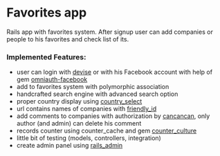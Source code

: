 # Favorites app

Rails app with favorites system. After signup user can add companies or people to his favorites and check list of its. 

### Implemented Features:
* user can login with [devise](https://github.com/plataformatec/devise) or with his Facebook account with help of gem [omniauth-facebook](https://github.com/mkdynamic/omniauth-facebook)
* add to favorites system with polymorphic association
* handcrafted search engine with advanced search option
* proper country display using [country_select](https://github.com/stefanpenner/country_select)
* url contains names of companies with [friendly_id](https://github.com/norman/friendly_id)
* add comments to companies with authorization by [cancancan](https://github.com/CanCanCommunity/cancancan), only author (and admin) can delete his comment
* records counter using counter_cache and gem [counter_culture](https://github.com/magnusvk/counter_culture)
* little bit of testing (models, controllers, integration)
* create admin panel using [rails_admin](https://github.com/sferik/rails_admin)
